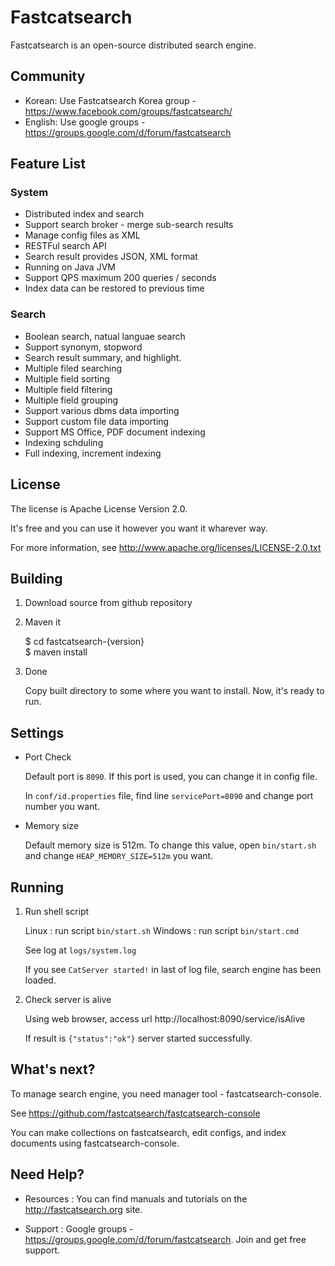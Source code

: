# Fastcatsearch

Fastcatsearch is an open-source distributed search engine. 

## Community

- Korean: Use Fastcatsearch Korea group - https://www.facebook.com/groups/fastcatsearch/
- English: Use google groups - https://groups.google.com/d/forum/fastcatsearch

## Feature List

### System 

- Distributed index and search
- Support search broker - merge sub-search results
- Manage config files as XML
- RESTFul search API
- Search result provides JSON, XML format
- Running on Java JVM
- Support QPS maximum 200 queries / seconds
- Index data can be restored to previous time

### Search

- Boolean search, natual languae search
- Support synonym, stopword
- Search result summary, and highlight.
- Multiple filed searching
- Multiple field sorting
- Multiple field filtering
- Multiple field grouping
- Support various dbms data importing
- Support custom file data importing
- Support MS Office, PDF document indexing
- Indexing schduling
- Full indexing, increment indexing


## License

The license is Apache License Version 2.0.

It's free and you can use it however you want it wharever way.

For more information, see <http://www.apache.org/licenses/LICENSE-2.0.txt>



## Building

1. Download source from github repository

2. Maven it


    $ cd fastcatsearch-{version}   
    $ maven install

3. Done

    Copy built directory to some where you want to install.
    Now, it's ready to run.
    


## Settings

- Port Check
    
    Default port is `8090`. If this port is used, you can change it in config file.
    
    In `conf/id.properties` file,  find line `servicePort=8090` and change port number you want.

- Memory size

    Default memory size is 512m. To change this value, open `bin/start.sh` and change `HEAP_MEMORY_SIZE=512m` you want.

## Running 

1. Run shell script

    Linux : run script `bin/start.sh` 
    Windows : run script `bin/start.cmd` 

    See log at `logs/system.log`
    
    If you see `CatServer started!` in last of log file, search engine has been loaded.

2. Check server is alive

    Using web browser, access url http://localhost:8090/service/isAlive
    
    If result is `{"status":"ok"}` server started successfully.
   
   
## What's next?

To manage search engine, you need manager tool - fastcatsearch-console.

See <https://github.com/fastcatsearch/fastcatsearch-console>

You can make collections on fastcatsearch, edit configs, and index documents using fastcatsearch-console.


## Need Help?

- Resources : You can find manuals and tutorials on the <http://fastcatsearch.org> site.

- Support : Google groups - <https://groups.google.com/d/forum/fastcatsearch>. Join and get free support.
